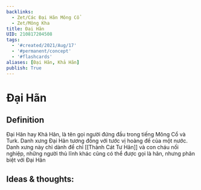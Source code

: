 ```yaml
---
backlinks:
  - Zet/Các Đại Hãn Mông Cổ
  - Zet/Mông Kha
title: Đại Hãn
UID: 210817204508
tags:
  - '#created/2021/Aug/17'
  - '#permanent/concept'
  - '#flashcards'
aliases: [Đại Hãn, Khả Hãn]
publish: True
---
```

# Đại Hãn

## Definition
Đại Hãn hay Khả Hãn, là tên gọi người đứng đầu trong tiếng Mông Cổ và Turk. Danh xưng Đại Hãn tương đồng với tước vị hoàng đế của một nước. Danh xưng này chỉ dành để chỉ [[Thành Cát Tư Hãn]] và con cháu nối nghiệp, những người thủ lĩnh khác cũng có thể được gọi là hãn, nhưng phân biệt với Đại Hãn

## Ideas & thoughts:
